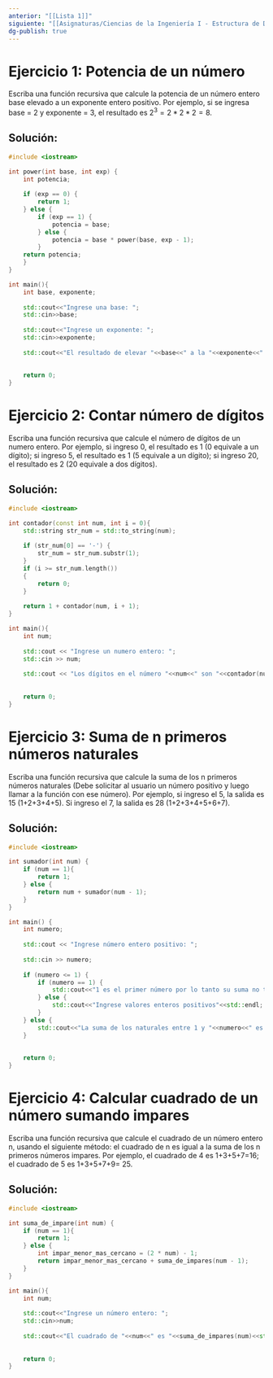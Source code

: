 ```yaml
---
anterior: "[[Lista 1]]"
siguiente: "[[Asignaturas/Ciencias de la Ingeniería I - Estructura de Datos/Ejercicios/0 - Inicio|0 - Inicio]]"
dg-publish: true
---
```


#  Ejercicio 1: Potencia de un número
 
 Escriba una función recursiva que calcule la potencia de un número entero base elevado a un exponente entero positivo. Por ejemplo, si se ingresa base = 2 y exponente = 3, el resultado es $2^{3} = 2*2*2 = 8$.

## Solución:

```c++
#include <iostream>

int power(int base, int exp) {
	int potencia;
	
	if (exp == 0) {
		return 1;
	} else {
		if (exp == 1) {
			potencia = base;
		} else {
			potencia = base * power(base, exp - 1);
		}
	return potencia;
	}
}

int main(){
	int base, exponente;
	
	std::cout<<"Ingrese una base: ";
	std::cin>>base;
	
	std::cout<<"Ingrese un exponente: ";
	std::cin>>exponente;
		
	std::cout<<"El resultado de elevar "<<base<<" a la "<<exponente<<" potencia es "<<power(base,exponente)<<std::endl;
	
	
	return 0;
}
```

# Ejercicio 2: Contar número de dígitos

Escriba una función recursiva que calcule el número de dígitos de un numero entero. Por ejemplo, si ingreso 0, el resultado es 1 (0 equivale a un dígito); si ingreso 5, el resultado es 1 (5 equivale a un dígito); si ingreso 20, el resultado es 2 (20 equivale a dos dígitos).

## Solución:

```c++
#include <iostream>

int contador(const int num, int i = 0){
	std::string str_num = std::to_string(num);
	
	if (str_num[0] == '-') {
		str_num = str_num.substr(1);
	}
	if (i >= str_num.length())
	{
		return 0;
	}
	
	return 1 + contador(num, i + 1);
}

int main(){
	int num;
	
	std::cout << "Ingrese un numero entero: ";
	std::cin >> num;
	
	std::cout << "Los dígitos en el número "<<num<<" son "<<contador(num)<<std::endl;
	
	
	return 0;
}
```

# Ejercicio 3: Suma de n primeros números naturales

Escriba una función recursiva que calcule la suma de los n primeros números naturales (Debe solicitar al usuario un número positivo y luego llamar a la función con ese número). Por ejemplo, si ingreso el 5, la salida es 15 (1+2+3+4+5). Si ingreso el 7, la salida es 28 (1+2+3+4+5+6+7).

## Solución:

```c++
#include <iostream>

int sumador(int num) {
	if (num == 1){
		return 1;
	} else {
		return num + sumador(num - 1);
	}
}

int main() {
	int numero;
	
	std::cout << "Ingrese número entero positivo: ";
	
	std::cin >> numero;
	
	if (numero <= 1) {
		if (numero == 1) {
			std::cout<<"1 es el primer número por lo tanto su suma no tiene sentido"<<std::endl;
		} else {
			std::cout<<"Ingrese valores enteros positivos"<<std::endl;
		}
	} else {
		std::cout<<"La suma de los naturales entre 1 y "<<numero<<" es "<<sumador(numero)<<std::endl;
	}
	
	
	return 0;
}
```

# Ejercicio 4: Calcular cuadrado de un número sumando impares

Escriba una función recursiva que calcule el cuadrado de un número entero n, usando el siguiente método: el cuadrado de n es igual a la suma de los n primeros números impares. Por ejemplo, el cuadrado de 4 es 1+3+5+7=16; el cuadrado de 5 es 1+3+5+7+9= 25.

## Solución:  

```c++
#include <iostream>

int suma_de_impare(int num) {
	if (num == 1){
		return 1;
	} else {
		int impar_menor_mas_cercano = (2 * num) - 1;
		return impar_menor_mas_cercano + suma_de_impares(num - 1);
	}
}

int main(){
	int num;
	
	std::cout<<"Ingrese un número entero: ";
	std::cin>>num;
	
	std::cout<<"El cuadrado de "<<num<<" es "<<suma_de_impares(num)<<std::endl;
	
	
	return 0;
}
```
